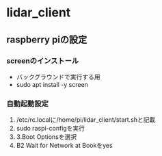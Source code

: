 # lidar_client
## raspberry piの設定
### screenのインストール
- バックグラウンドで実行する用
- sudo apt install -y screen
### 自動起動設定
1. /etc/rc.localに/home/pi/lidar_client/start.shと記載
2. sudo raspi-configを実行
3. 3.Boot Optionsを選択
4. B2 Wait for Network at Bookをyes
 
